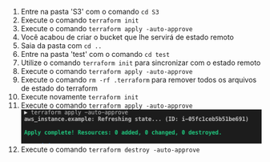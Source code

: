 1. Entre na pasta 'S3' com o comando `cd S3`
2. Execute o comando `terraform init`
3. Execute o comando `terraform apply -auto-approve`
4. Você acabou de criar o bucket que lhe servirá de estado remoto
5. Saia da pasta com `cd ..`
6. Entre na pasta 'test' com o comando `cd test`
7. Utilize o comando `terraform init` para sincronizar com o estado remoto
8. Execute o comando `terraform apply -auto-approve`
9. Execute o comando `rm -rf .terraform` para remover todos os arquivos de estado do terraform
10. Execute novamente `terraform init`
11. Execute o comando `terraform apply -auto-approve`
    ![apply](images/apply0.png)
12. Execute o comando `terraform destroy -auto-approve`
